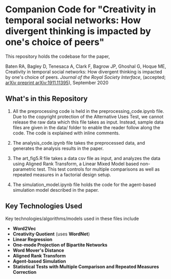 # Companion Code for "Creativity in temporal social networks: How divergent thinking is impacted by one's choice of peers"

This repository holds the codebase for the paper,

Baten RA, Bagley D, Tenesaca A, Clark F, Bagrow JP, Ghoshal G, Hoque ME, Creativity in temporal social networks: How divergent thinking is impacted by one's choice of peers. _Journal of the Royal Society Interface_, (accepted; [arXiv preprint arXiv:1911.11395](https://arxiv.org/pdf/1911.11395.pdf)), September 2020


## What's in this Repository
1. All the preprocessing code is held in the preprocessing_code.ipynb file. Due to the copyright protection of the Alternative Uses Test, we cannot release the raw data which this file takes as input. Instead, sample data files are given in the data/ folder to enable the reader follow along the code. The code is explained with inline comments.

2. The analysis_code.ipynb file takes the preprocessed data, and generates the analysis results in the paper. 

3. The art_fig5.R file takes a data csv file as input, and analyzes the data using Aligned Rank Transform, a Linear Mixed Model based non-parametric test. This test controls for multiple comparisons as well as repeated measures in a factorial design setup.

4. The simulation_model.ipynb file holds the code for the agent-based simulation model described in the paper.

## Key Technologies Used
Key technologies/algorithms/models used in these files include 

- **Word2Vec**
- **Creativity Quotient** (uses **WordNet**) 
- **Linear Regression**
- **One-mode Projection of Bipartite Networks**
- **Word Mover's Distance**
- **Aligned Rank Transform**
- **Agent-based Simulation**
- **Statistical Tests with Multiple Comparison and Repeated Measures Correction**

